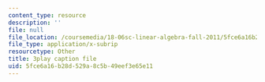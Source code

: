 ```yaml
---
content_type: resource
description: ''
file: null
file_location: /coursemedia/18-06sc-linear-algebra-fall-2011/5fce6a16b28d529a8c5b49eef3e65e11_MsIvs_6vC38.vtt
file_type: application/x-subrip
resourcetype: Other
title: 3play caption file
uid: 5fce6a16-b28d-529a-8c5b-49eef3e65e11
---
```


